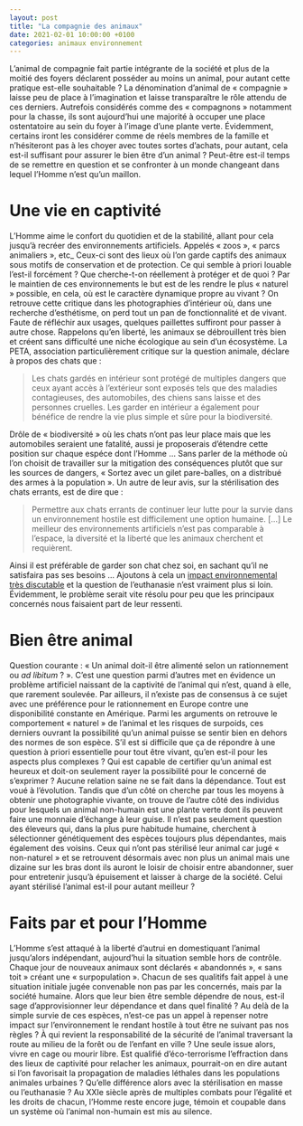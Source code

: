 ```yaml
---
layout: post
title: "La compagnie des animaux"
date: 2021-02-01 10:00:00 +0100
categories: animaux environnement
---
```


L’animal de compagnie fait partie intégrante de la société et plus de la moitié des foyers déclarent posséder au moins un animal, pour autant cette pratique est-elle souhaitable ? La dénomination d’animal de « compagnie » laisse peu de place à l’imagination et laisse transparaître le rôle attendu de ces derniers. Autrefois considérés comme des « compagnons » notamment pour la chasse, ils sont aujourd’hui une majorité à occuper une place ostentatoire au sein du foyer à l’image d’une plante verte. Évidemment, certains iront les considérer comme de réels membres de la famille et n’hésiteront pas à les choyer avec toutes sortes d’achats, pour autant, cela est-il suffisant pour assurer le bien être d’un animal ? Peut-être est-il temps de se remettre en question et se confronter à un monde changeant dans lequel l’Homme n’est qu’un maillon.

# Une vie en captivité

L’Homme aime le confort du quotidien et de la stabilité, allant pour cela jusqu’à recréer des environnements artificiels. Appelés « zoos », « parcs animaliers », etc_ Ceux-ci sont des lieux où l’on garde captifs des animaux sous motifs de conservation et de protection. Ce qui semble à priori louable l’est-il forcément ? Que cherche-t-on réellement à protéger et de quoi ? Par le maintien de ces environnements le but est de les rendre le plus « naturel » possible, en cela, où est le caractère dynamique propre au vivant ? On retrouve cette critique dans les photographies d’intérieur où, dans une recherche d’esthétisme, on perd tout un pan de fonctionnalité et de vivant. Faute de réfléchir aux usages, quelques paillettes suffiront pour passer à autre chose. Rappelons qu’en liberté, les animaux se débrouillent très bien et créent sans difficulté une niche écologique au sein d’un écosystème. La PETA, association particulièrement critique sur la question animale, déclare à propos des chats que :

> Les chats gardés en intérieur sont protégé de multiples dangers que ceux ayant accès à l’extérieur sont exposés tels que des maladies contagieuses, des automobiles, des chiens sans laisse et des personnes cruelles. Les garder en intérieur a également pour bénéfice de rendre la vie plus simple et sûre pour la biodiversité.

Drôle de « biodiversité » où les chats n’ont pas leur place mais que les automobiles seraient une fatalité, aussi je proposerais d’étendre cette position sur chaque espéce dont l’Homme … Sans parler de la méthode où l’on choisit de travailler sur la mitigation des conséquences plutôt que sur les sources de dangers, « Sortez avec un gilet pare-balles, on a distribué des armes à la population ». Un autre de leur avis, sur la stérilisation des chats errants, est de dire que :

> Permettre aux chats errants de continuer leur lutte pour la survie dans un environnement hostile est difficilement une option humaine. […] Le meilleur des environnements artificiels n’est pas comparable à l’espace, la diversité et la liberté que les animaux cherchent et requièrent.

Ainsi il est préférable de garder son chat chez soi, en sachant qu’il ne satisfaira pas ses besoins … Ajoutons à cela un [impact environnemental très discutable](https://www.theguardian.com/environment/2009/nov/13/ethical-living-carbon-emissions) et la question de l’euthanasie n’est vraiment plus si loin. Évidemment, le problème serait vite résolu pour peu que les principaux concernés nous faisaient part de leur ressenti.

# Bien être animal

Question courante : « Un animal doit-il être alimenté selon un rationnement ou *ad libitum* ? ». C’est une question parmi d’autres met en évidence un problème artificiel naissant de la captivité de l’animal qui n’est, quand à elle, que rarement soulevée. Par ailleurs, il n’existe pas de consensus à ce sujet avec une préférence pour le rationnement en Europe contre une disponibilité constante en Amérique. Parmi les arguments on retrouve le comportement « naturel » de l’animal et les risques de surpoids, ces derniers ouvrant la possibilité qu’un animal puisse se sentir bien en dehors des normes de son espèce. S’il est si difficile que ça de répondre à une question à priori essentielle pour tout être vivant, qu’en est-il pour les aspects plus complexes ? Qui est capable de certifier qu’un animal est heureux et doit-on seulement rayer la possibilité pour le concerné de s’exprimer ? Aucune relation saine ne se fait dans la dépendance. Tout est voué à l’évolution.
Tandis que d’un côté on cherche par tous les moyens à obtenir une photographie vivante, on trouve de l’autre côté des individus pour lesquels un animal non-humain est une plante verte dont ils peuvent faire une monnaie d’échange à leur guise. Il n’est pas seulement question des éleveurs qui, dans la plus pure habitude humaine, cherchent à sélectionner génétiquement des espèces toujours plus dépendantes, mais également des voisins. Ceux qui n’ont pas stérilisé leur animal car jugé « non-naturel » et se retrouvent désormais avec non plus un animal mais une dizaine sur les bras dont ils auront le loisir de choisir entre abandonner, suer pour entretenir jusqu’à épuisement et laisser à charge de la société. Celui ayant stérilisé l’animal est-il pour autant meilleur ? 

# Faits par et pour l’Homme

L’Homme s’est attaqué à la liberté d’autrui en domestiquant l’animal jusqu’alors indépendant, aujourd’hui la situation semble hors de contrôle. Chaque jour de nouveaux animaux sont déclarés « abandonnés », « sans toit » créant une « surpopulation ». Chacun de ses qualitifs fait appel à une situation initiale jugée convenable non pas par les concernés, mais par la société humaine. Alors que leur bien être semble dépendre de nous, est-il sage d’approvisionner leur dépendance et dans quel finalité ? Au delà de la simple survie de ces espèces, n’est-ce pas un appel à repenser notre impact sur l’environnement le rendant hostile à tout être ne suivant pas nos règles ? À qui revient la responsabilité de la sécurité de l’animal traversant la route au milieu de la forêt ou de l’enfant en ville ? Une seule issue alors, vivre en cage ou mourir libre. Est qualifié d’éco-terrorisme l’effraction dans des lieux de captivité pour relacher les animaux, pourrait-on en dire autant si l’on favorisait la propagation de maladies léthales dans les populations animales urbaines ? Qu’elle différence alors avec la stérilisation en masse ou l’euthanasie ? Au XXIe siècle après de multiples combats pour l’égalité et les droits de chacun, l’Homme reste encore juge, témoin et coupable dans un système où l’animal non-humain est mis au silence.
